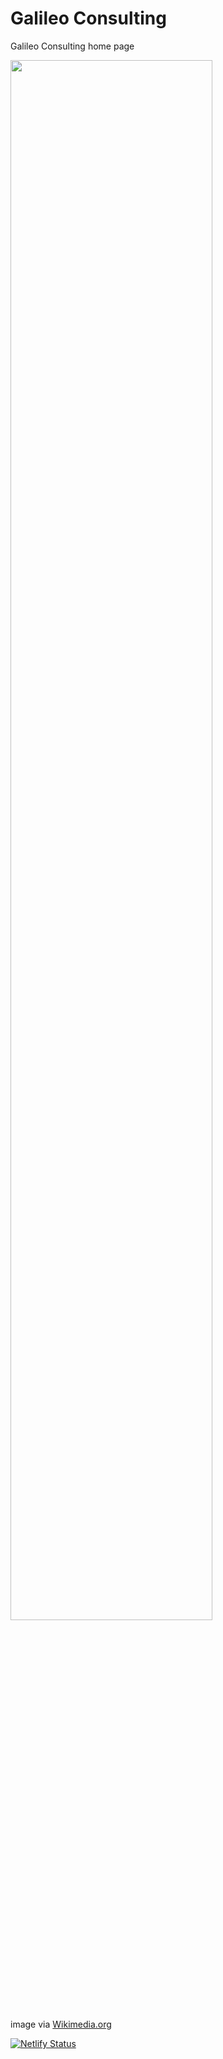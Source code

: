 # Galileo Consulting
Galileo Consulting home page

<img src="/GalileoConsulting/README_files/RiceFieldPanoramaBulacanPhilippines.jpg" alt="" width="80%"/>

image via <a href="https://web.archive.org/web/20161110054715/http://www.panoramio.com/photo/47587215">Wikimedia.org</a>

[![Netlify Status](https://api.netlify.com/api/v1/badges/5da909fa-948c-4b29-befd-b0e179b12e4d/deploy-status)](https://app.netlify.com/sites/practical-gates-bbf505/deploys)
